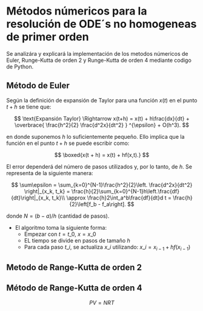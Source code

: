 # Métodos númericos para la resolución de ODE´s no homogeneas de primer orden

Se analizára y explicará la implementación de los metodos númericos de Euler, Runge-Kutta de orden 2 y Runge-Kutta de orden 4 mediante codigo de Python. 

## Método de Euler

Según la definición de expansión de Taylor para una función $x(t)$ en el punto $t+h$ se tiene que:
 
$$
\text{Expansión Taylor} \Rightarrow x(t+h) = x(t) + h\frac{dx}{dt} + \overbrace{ \frac{h^2}{2} \frac{d^2x}{dt^2} } ^{\epsilon} + O(h^3).
$$

en donde suponemos $h$ lo suficientemente pequeño. Ello implica que la función en el punto $t+h$ se puede escribir como:

$$
\boxed{x(t + h) = x(t) + hf(x,t).}
$$

El error dependerá del número de pasos utilizados y, por lo tanto, de $h$. Se representa de la siguiente manera:  

$$
\sum\epsilon = \sum_{k=0}^{N-1}\frac{h^2}{2}\left. \frac{d^2x}{dt^2} \right|_{x_k, t_k} = \frac{h}{2}\sum_{k=0}^{N-1}h\left.\frac{df}{dt}\right|_{x_k, t_k}\\
\approx \frac{h}2\int_a^b\frac{df}{dt}d t = \frac{h}{2}\left[f_b - f_a\right].
$$

donde $N = (b-a)/h$ (cantidad de pasos). 

* El algoritmo toma la siguiente forma:
  - Empezar con $t = t\_0$, $x = x\_0$
  - EL tiempo se divide en pasos de tamaño $h$
  - Para cada paso $t\_i$, se actualiza $x\_i$ utilizando: $x\_i = x_{i-1} + hf(x_{i-1})$

## Metodo de Range-Kutta de orden 2 



## Método de Range-Kutta de orden 4



$$ PV = NRT $$
    
